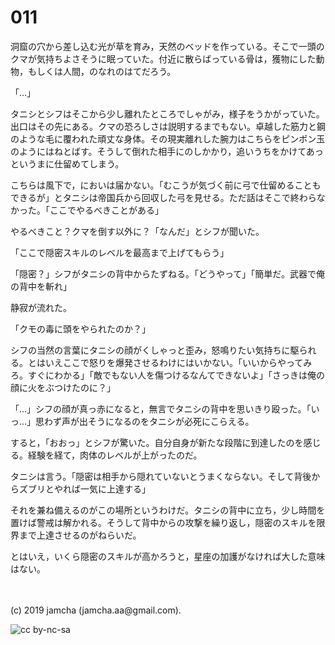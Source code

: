 

# 011

洞窟の穴から差し込む光が草を育み，天然のベッドを作っている。そこで一頭のクマが気持ちよさそうに眠っていた。付近に散らばっている骨は，獲物にした動物，もしくは人間，のなれのはてだろう。

「…」

タニシとシフはそこから少し離れたところでしゃがみ，様子をうかがっていた。出口はその先にある。クマの恐ろしさは説明するまでもない。卓越した筋力と鋼のような毛に覆われた頑丈な身体。その現実離れした腕力はこちらをピンポン玉のようにはねとばす。そうして倒れた相手にのしかかり，追いうちをかけてあっというまに仕留めてしまう。

こちらは風下で，においは届かない。「むこうが気づく前に弓で仕留めることもできるが」とタニシは帝国兵から回収した弓を見せる。ただ話はそこで終わらなかった。「ここでやるべきことがある」

やるべきこと？クマを倒す以外に？「なんだ」とシフが聞いた。

「ここで隠密スキルのレベルを最高まで上げてもらう」

「隠密？」シフがタニシの背中からたずねる。「どうやって」「簡単だ。武器で俺の背中を斬れ」

静寂が流れた。

「クモの毒に頭をやられたのか？」

シフの当然の言葉にタニシの顔がくしゃっと歪み，怒鳴りたい気持ちに駆られる。とはいえここで怒りを爆発させるわけにはいかない。「いいからやってみろ。すぐにわかる」「敵でもない人を傷つけるなんてできないよ」「さっきは俺の顔に火をぶつけたのに？」

「…」シフの顔が真っ赤になると，無言でタニシの背中を思いきり殴った。「いっ…」思わず声が出そうになるのをタニシが必死にこらえる。

すると，「おおっ」とシフが驚いた。自分自身が新たな段階に到達したのを感じる。経験を経て，肉体のレベルが上がったのだ。

タニシは言う。「隠密は相手から隠れていないとうまくならない。そして背後からズブリとやれば一気に上達する」

それを兼ね備えるのがこの場所というわけだ。タニシの背中に立ち，少し時間を置けば警戒は解かれる。そうして背中からの攻撃を繰り返し，隠密のスキルを限界まで上達させるのがねらいだ。

とはいえ，いくら隠密のスキルが高かろうと，星座の加護がなければ大した意味はない。

<br>
<br>
(c) 2019 jamcha (jamcha.aa@gmail.com).

![cc by-nc-sa](https://i.creativecommons.org/l/by-nc-sa/4.0/88x31.png)

